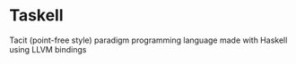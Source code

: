 # Taskell
Tacit (point-free style) paradigm programming language made with Haskell using LLVM bindings 
